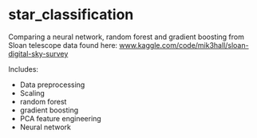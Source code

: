 # star_classification

Comparing a neural network, random forest and gradient boosting from Sloan telescope data found here: www.kaggle.com/code/mik3hall/sloan-digital-sky-survey

Includes:
* Data preprocessing
* Scaling
* random forest
* gradient boosting
* PCA feature engineering
* Neural network

